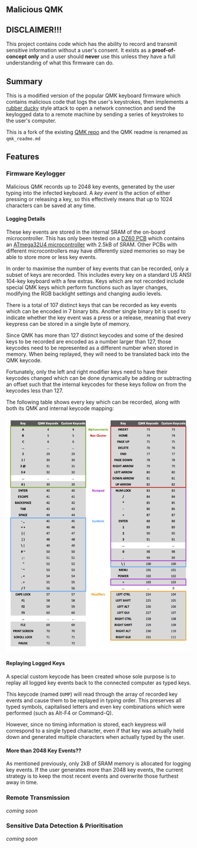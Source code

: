 Malicious QMK
--------------

## DISCLAIMER!!!

This project contains code which has the ability to record and transmit sensitive information without a user's consent. It exists as a **proof-of-concept only** and a user should **never** use this unless they have a full understanding of what this firmware can do.

## Summary

This is a modified version of the popular QMK keyboard firmware which contains malicious code that logs the user's keystrokes, then implements a [rubber ducky](https://www.linux.org/threads/usb-rubber-ducky.4464/) style attack to open a network connection and send the keylogged data to a remote machine by sending a series of keystrokes to the user's computer.

This is a fork of the existing [QMK repo](https://github.com/qmk/qmk_firmware) and the QMK readme is renamed as `qmk_readme.md`

## Features

### Firmware Keylogger

Malicious QMK records up to 2048 key events, generated by the user typing into the infected keyboard. A *key event* is the action of either pressing or releasing a key, so this effectively means that up to 1024 characters can be saved at any time.

#### Logging Details

These key events are stored in the internal SRAM of the on-board microcontroller. This has only been tested on a [DZ60 PCB](https://kbdfans.com/products/dz60-60-pcb) which contains an [ATmega32U4 microcontroller](https://www.microchip.com/wwwproducts/en/ATmega32U4) with 2.5kB of SRAM. Other PCBs with different microcontrollers may have differently sized memories so may be able to store more or less key events.

In order to maximise the number of key events that can be recorded, only a subset of keys are recorded. This includes every key on a standard US ANSI 104-key keyboard with a few extras. Keys which are not recorded include special QMK keys which perform functions such as layer changes, modifying the RGB backlight settings and changing audio levels.

There is a total of 107 distinct keys that can be recorded as key events which can be encoded in 7 binary bits. Another single binary bit is used to indicate whether the key event was a press or a release, meaning that every keypress can be stored in a single byte of memory.

Since QMK has more than 127 distinct keycodes and some of the desired keys to be recorded are encoded as a number larger than 127, those keycodes need to be represented as a different number when stored in memory. When being replayed, they will need to be translated back into the QMK keycode.

Fortunately, only the left and right modifier keys need to have their keycodes changed which can be done dynamically be adding or subtracting an offset such that the internal keycodes for these keys follow on from the keycodes less than 127.

The following table shows every key which can be recorded, along with both its QMK and internal keycode mapping:

![Recorded Keycodes](assets/keycode_lookup.png)

#### Replaying Logged Keys

A special custom keycode has been created whose sole purpose is to replay all logged key events back to the connected computer as typed keys.

This keycode (named `DUMP`) will read through the array of recorded key events and cause them to be replayed in typing order. This preserves all typed symbols, capitalised letters and even key combinations which were performed (such as Alt-F4 or Command-Q).

However, since no timing information is stored, each keypress will correspond to a single typed character, even if that key was actually held down and generated multiple characters when actually typed by the user.

#### More than 2048 Key Events??

As mentioned previously, only 2kB of SRAM memory is allocated for logging key events. If the user generates more than 2048 key events, the current strategy is to keep the most recent events and overwrite those furthest away in time.

### Remote Transmission

*coming soon*

### Sensitive Data Detection & Prioritisation

*coming soon*
